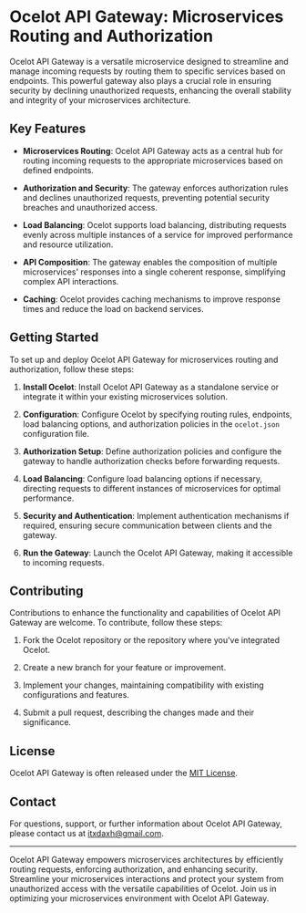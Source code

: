 # Ocelot API Gateway: Microservices Routing and Authorization

Ocelot API Gateway is a versatile microservice designed to streamline and manage incoming requests by routing them to specific services based on endpoints. This powerful gateway also plays a crucial role in ensuring security by declining unauthorized requests, enhancing the overall stability and integrity of your microservices architecture.

## Key Features

- **Microservices Routing**: Ocelot API Gateway acts as a central hub for routing incoming requests to the appropriate microservices based on defined endpoints.

- **Authorization and Security**: The gateway enforces authorization rules and declines unauthorized requests, preventing potential security breaches and unauthorized access.

- **Load Balancing**: Ocelot supports load balancing, distributing requests evenly across multiple instances of a service for improved performance and resource utilization.

- **API Composition**: The gateway enables the composition of multiple microservices' responses into a single coherent response, simplifying complex API interactions.

- **Caching**: Ocelot provides caching mechanisms to improve response times and reduce the load on backend services.

## Getting Started

To set up and deploy Ocelot API Gateway for microservices routing and authorization, follow these steps:

1. **Install Ocelot**: Install Ocelot API Gateway as a standalone service or integrate it within your existing microservices solution.

2. **Configuration**: Configure Ocelot by specifying routing rules, endpoints, load balancing options, and authorization policies in the `ocelot.json` configuration file.

3. **Authorization Setup**: Define authorization policies and configure the gateway to handle authorization checks before forwarding requests.

4. **Load Balancing**: Configure load balancing options if necessary, directing requests to different instances of microservices for optimal performance.

5. **Security and Authentication**: Implement authentication mechanisms if required, ensuring secure communication between clients and the gateway.

6. **Run the Gateway**: Launch the Ocelot API Gateway, making it accessible to incoming requests.

## Contributing

Contributions to enhance the functionality and capabilities of Ocelot API Gateway are welcome. To contribute, follow these steps:

1. Fork the Ocelot repository or the repository where you've integrated Ocelot.

2. Create a new branch for your feature or improvement.

3. Implement your changes, maintaining compatibility with existing configurations and features.

4. Submit a pull request, describing the changes made and their significance.

## License

Ocelot API Gateway is often released under the [MIT License](LICENSE).

## Contact

For questions, support, or further information about Ocelot API Gateway, please contact us at itxdaxh@gmail.com.

---

Ocelot API Gateway empowers microservices architectures by efficiently routing requests, enforcing authorization, and enhancing security. Streamline your microservices interactions and protect your system from unauthorized access with the versatile capabilities of Ocelot. Join us in optimizing your microservices environment with Ocelot API Gateway.
